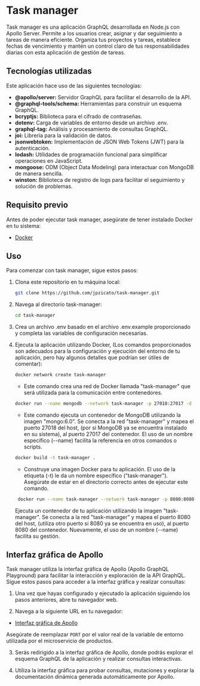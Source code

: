 # Task manager

Task manager es una aplicación GraphQL desarrollada en Node.js con Apollo Server. Permite a los usuarios crear, asignar y dar seguimiento a tareas de manera eficiente. Organiza tus proyectos y tareas, establece fechas de vencimiento y mantén un control claro de tus responsabilidades diarias con esta aplicación de gestión de tareas.

## Tecnologías utilizadas

Este aplicación hace uso de las siguientes tecnologías:

- **@apollo/server:** Servidor GraphQL para facilitar el desarrollo de la API.
- **@graphql-tools/schema:** Herramientas para construir un esquema GraphQL.
- **bcryptjs:** Biblioteca para el cifrado de contraseñas.
- **dotenv:** Carga de variables de entorno desde un archivo .env.
- **graphql-tag:** Análisis y procesamiento de consultas GraphQL.
- **joi:** Librería para la validación de datos.
- **jsonwebtoken:** Implementación de JSON Web Tokens (JWT) para la autenticación.
- **lodash:** Utilidades de programación funcional para simplificar operaciones en JavaScript.
- **mongoose:** ODM (Object Data Modeling) para interactuar con MongoDB de manera sencilla.
- **winston:** Biblioteca de registro de logs para facilitar el seguimiento y solución de problemas.

## Requisito previo

Antes de poder ejecutar task manager, asegúrate de tener instalado Docker en tu sistema:

- [Docker](https://www.docker.com/get-started)

## Uso

Para comenzar con task manager, sigue estos pasos:

1. Clona este repositorio en tu máquina local:

   ```bash
   git clone https://github.com/jpzicato/task-manager.git
   ```

2. Navega al directorio task-manager:

   ```bash
   cd task-manager
   ```

3. Crea un archivo .env basado en el archivo .env.example proporcionado y completa las variables de configuración necesarias.

4. Ejecuta la aplicación utilizando Docker, (Los comandos proporcionados son adecuados para la configuración y ejecución del entorno de tu aplicación, pero hay algunos detalles que podrían ser útiles de comentar):

   ```bash
   docker network create task-manager
   ```

   - Este comando crea una red de Docker llamada "task-manager" que será utilizada para la comunicación entre contenedores.

   ```bash
   docker run --name mongodb --network task-manager -p 27018:27017 -d mongo:6.0
   ```

   - Este comando ejecuta un contenedor de MongoDB utilizando la imagen "mongo:6.0". Se conecta a la red "task-manager" y mapea el puerto 27018 del host, (por si MongoDB ya se encuentra instalado en su sistema), al puerto 27017 del contenedor. El uso de un nombre específico (--name) facilita la referencia en otros comandos o scripts.

   ```bash
   docker build -t task-manager .
   ```

   - Construye una imagen Docker para tu aplicación. El uso de la etiqueta (-t) le da un nombre específico ("task-manager"). Asegúrate de estar en el directorio correcto antes de ejecutar este comando.

   ```bash
    docker run --name task-manager --network task-manager -p 8080:8080 -d task-manager
   ```

   Ejecuta un contenedor de tu aplicación utilizando la imagen "task-manager". Se conecta a la red "task-manager" y mapea el puerto 8080 del host, (utiliza otro puerto si 8080 ya se encuentra en uso), al puerto 8080 del contenedor. Nuevamente, el uso de un nombre (--name) facilita su gestión.

## Interfaz gráfica de Apollo

Task manager utiliza la interfaz gráfica de Apollo (Apollo GraphQL Playground) para facilitar la interacción y exploración de la API GraphQL. Sigue estos pasos para acceder a la interfaz gráfica y realizar consultas:

1. Una vez que hayas configurado y ejecutado la aplicación siguiendo los pasos anteriores, abre tu navegador web.

2. Navega a la siguiente URL en tu navegador:

- [Interfaz gráfica de Apollo](http://localhost:PORT/)

Asegúrate de reemplazar `PORT` por el valor real de la variable de entorno utilizada por el microservicio de productos.

3. Serás redirigido a la interfaz gráfica de Apollo, donde podrás explorar el esquema GraphQL de la aplicación y realizar consultas interactivas.

4. Utiliza la interfaz gráfica para probar consultas, mutaciones y explorar la documentación dinámica generada automáticamente por Apollo.
